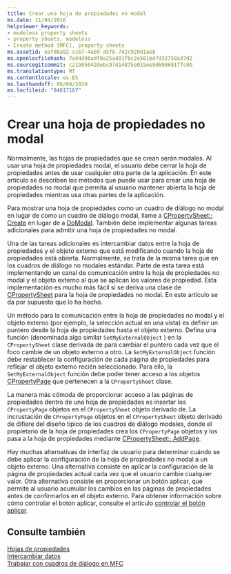 ```yaml
---
title: Crear una hoja de propiedades no modal
ms.date: 11/04/2016
helpviewer_keywords:
- modeless property sheets
- property sheets, modeless
- Create method [MFC], property sheets
ms.assetid: eafd8a92-cc67-4a69-a5fb-742c920d1ae8
ms.openlocfilehash: 7a44d96adf0a25a401fbc2e561bd7d32758a37d2
ms.sourcegitcommit: c21b05042debc97d14875e019ee9d698691ffc0b
ms.translationtype: MT
ms.contentlocale: es-ES
ms.lasthandoff: 06/09/2020
ms.locfileid: "84617167"
---
```

# <a name="creating-a-modeless-property-sheet"></a>Crear una hoja de propiedades no modal

Normalmente, las hojas de propiedades que se crean serán modales. Al usar una hoja de propiedades modal, el usuario debe cerrar la hoja de propiedades antes de usar cualquier otra parte de la aplicación. En este artículo se describen los métodos que puede usar para crear una hoja de propiedades no modal que permita al usuario mantener abierta la hoja de propiedades mientras usa otras partes de la aplicación.

Para mostrar una hoja de propiedades como un cuadro de diálogo no modal en lugar de como un cuadro de diálogo modal, llame a [CPropertySheet:: Create](reference/cpropertysheet-class.md#create) en lugar de a [DoModal](reference/cpropertysheet-class.md#domodal). También debe implementar algunas tareas adicionales para admitir una hoja de propiedades no modal.

Una de las tareas adicionales es intercambiar datos entre la hoja de propiedades y el objeto externo que está modificando cuando la hoja de propiedades está abierta. Normalmente, se trata de la misma tarea que en los cuadros de diálogo no modales estándar. Parte de esta tarea está implementando un canal de comunicación entre la hoja de propiedades no modal y el objeto externo al que se aplican los valores de propiedad. Esta implementación es mucho más fácil si se deriva una clase de [CPropertySheet](reference/cpropertysheet-class.md) para la hoja de propiedades no modal. En este artículo se da por supuesto que lo ha hecho.

Un método para la comunicación entre la hoja de propiedades no modal y el objeto externo (por ejemplo, la selección actual en una vista) es definir un puntero desde la hoja de propiedades hasta el objeto externo. Defina una función (denominada algo similar `SetMyExternalObject` ) en la `CPropertySheet` clase derivada de para cambiar el puntero cada vez que el foco cambie de un objeto externo a otro. La `SetMyExternalObject` función debe restablecer la configuración de cada página de propiedades para reflejar el objeto externo recién seleccionado. Para ello, la `SetMyExternalObject` función debe poder tener acceso a los objetos [CPropertyPage](reference/cpropertypage-class.md) que pertenecen a la `CPropertySheet` clase.

La manera más cómoda de proporcionar acceso a las páginas de propiedades dentro de una hoja de propiedades es insertar los `CPropertyPage` objetos en el `CPropertySheet` objeto derivado de. La incrustación de `CPropertyPage` objetos en el `CPropertySheet` objeto derivado de difiere del diseño típico de los cuadros de diálogo modales, donde el propietario de la hoja de propiedades crea los `CPropertyPage` objetos y los pasa a la hoja de propiedades mediante [CPropertySheet:: AddPage](reference/cpropertysheet-class.md#addpage).

Hay muchas alternativas de interfaz de usuario para determinar cuándo se debe aplicar la configuración de la hoja de propiedades no modal a un objeto externo. Una alternativa consiste en aplicar la configuración de la página de propiedades actual cada vez que el usuario cambie cualquier valor. Otra alternativa consiste en proporcionar un botón aplicar, que permite al usuario acumular los cambios en las páginas de propiedades antes de confirmarlos en el objeto externo. Para obtener información sobre cómo controlar el botón aplicar, consulte el artículo [controlar el botón aplicar](handling-the-apply-button.md).

## <a name="see-also"></a>Consulte también

[Hojas de propiedades](property-sheets-mfc.md)<br/>
[Intercambiar datos](exchanging-data.md)<br/>
[Trabajar con cuadros de diálogo en MFC](life-cycle-of-a-dialog-box.md)
